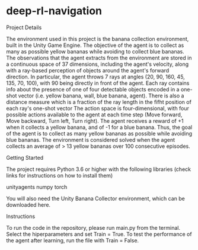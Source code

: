 # deep-rl-navigation


Project Details

The environment used in this project is the banana collection environment,  built in the Unity Game Engine. 
The objective of the agent is to collect as many as possible yellow bananas while avoiding to collect blue bananas. 
The observations that the agent extracts from the environment are stored in a continuous space of 37 dimensions, including the agent's velocity, along with a ray-based perception of objects around the agent's forward direction. In particular, the agent throws 7 rays at angles (20, 90, 160, 45, 135, 70, 100), with 90 being directly in front of the agent. Each ray contains info about the presence of one of four detectable objects encoded in a one-shot vector (i.e. yellow banana, wall, blue banana, agent). There is also a distance measure which is a fraction of the ray length in the fifht position of each ray's one-shot vector 
The action space is four-dimensional, with four possible actions available to the agent at each time step (Move forward, Move backward, Turn left, Turn right). 
The agent receives a reward of +1 when it collects a yellow banana, and of -1 for a blue banana. Thus, the goal of the agent is to collect as many yellow bananas as possible while avoiding blue bananas.
The environment is considered solved when the agent collects an average of > 13 yellow bananas over 100 consecutive episodes. 


Getting Started

The project requires Python 3.6 or higher with the following libraries (check links for instructions on how to install them)

unityagents 
numpy 
torch

You will also need the Unity Banana Collector environment, which can be downloaded here.

Instructions

To run the code in the repository, please run main.py from the terminal. Select the hiperparameters and set Train = True. 
To test the performance of the agent after learning, run the file with Train = False. 
